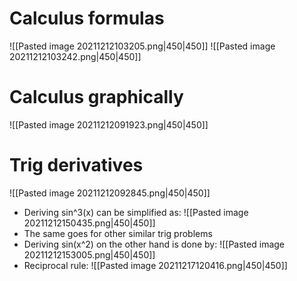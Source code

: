 
# Calculus formulas
![[Pasted image 20211212103205.png|450|450]]
![[Pasted image 20211212103242.png|450|450]]
# Calculus graphically
![[Pasted image 20211212091923.png|450|450]]

# Trig derivatives
![[Pasted image 20211212092845.png|450|450]]
- Deriving sin^3(x) can be simplified as:
![[Pasted image 20211212150435.png|450|450]]
- The same goes for other similar trig problems
- Deriving sin(x^2) on the other hand is done by:
![[Pasted image 20211212153005.png|450|450]]
- Reciprocal rule:
![[Pasted image 20211217120416.png|450|450]]

